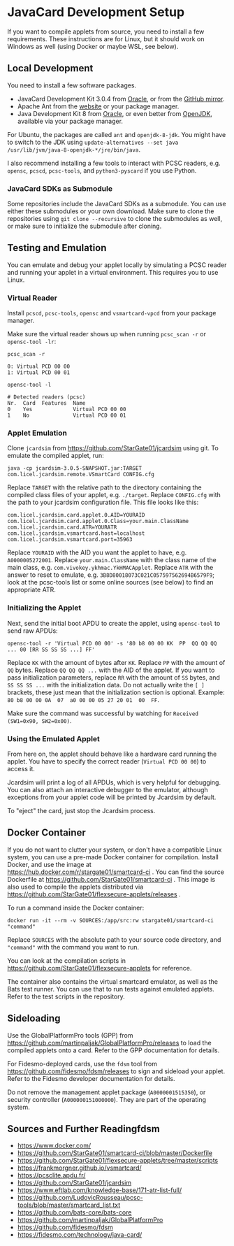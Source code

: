 # JavaCard Development Setup

If you want to compile applets from source, you need to install a few requirements. These instructions are for Linux, but it should work on Windows as well (using Docker or maybe WSL, see below).

## Local Development

You need to install a few software packages.

- JavaCard Development Kit 3.0.4 from [Oracle](https://www.oracle.com/java/technologies/javacard-downloads.html), or from the [GitHub mirror](https://github.com/martinpaljak/oracle_javacard_sdks).
- Apache Ant from the [website](https://ant.apache.org/) or your package manager.
- Java Development Kit 8 from [Oracle](https://www.oracle.com/de/java/technologies/javase/javase8u211-later-archive-downloads.html), or even better from [OpenJDK](https://openjdk.org/), available via your package manager.

For Ubuntu, the packages are called `ant` and `openjdk-8-jdk`. You might have to switch to the JDK using `update-alternatives --set java /usr/lib/jvm/java-8-openjdk-*/jre/bin/java`.

I also recommend installing a few tools to interact with PCSC readers, e.g. `opensc`, `pcscd`, `pcsc-tools`, and `python3-pyscard` if you use Python.

### JavaCard SDKs as Submodule

Some repositories include the JavaCard SDKs as a submodule. You can use either these submodules or your own download. Make sure to clone the repositories using `git clone --recursive` to clone the submodules as well, or make sure to initialize the submodule after cloning.

## Testing and Emulation

You can emulate and debug your applet locally by simulating a PCSC reader and running your applet in a virtual environment. This requires you to use Linux.

### Virtual Reader

Install `pcscd`, `pcsc-tools`, `opensc` and `vsmartcard-vpcd` from your package manager.

Make sure the virtual reader shows up when running `pcsc_scan -r` or `opensc-tool -lr`:

```
pcsc_scan -r

0: Virtual PCD 00 00
1: Virtual PCD 00 01
```

```
opensc-tool -l

# Detected readers (pcsc)
Nr.  Card  Features  Name
0    Yes             Virtual PCD 00 00
1    No              Virtual PCD 00 01
```

### Applet Emulation

Clone `jcardsim` from https://github.com/StarGate01/jcardsim using git. To emulate the compiled applet, run:

```
java -cp jcardsim-3.0.5-SNAPSHOT.jar:TARGET com.licel.jcardsim.remote.VSmartCard CONFIG.cfg
```

Replace `TARGET` with the relative path to the directory containing the compiled class files of your applet, e.g. `./target`. Replace `CONFIG.cfg` with the path to your jcardsim configuration file. This file looks like this:

```
com.licel.jcardsim.card.applet.0.AID=YOURAID
com.licel.jcardsim.card.applet.0.Class=your.main.ClassName
com.licel.jcardsim.card.ATR=YOURATR
com.licel.jcardsim.vsmartcard.host=localhost
com.licel.jcardsim.vsmartcard.port=35963
```

Replace `YOURAID` with the AID you want the applet to have, e.g. `A0000005272001`. Replace `your.main.ClassName` with the class name of the main class, e.g. `com.vivokey.ykhmac.YkHMACApplet`. Replace `ATR` with the answer to reset to emulate, e.g. `3B8D80018073C021C057597562694B6579F9`; look at the pcsc-tools list or some online sources (see below) to find an appropriate ATR.

### Initializing the Applet

Next, send the initial boot APDU to create the applet, using `opensc-tool` to send raw APDUs:

```
opensc-tool -r 'Virtual PCD 00 00' -s '80 b8 00 00 KK  PP  QQ QQ QQ ... 00 [RR SS SS SS ...] FF'
```

Replace `KK` with the amount of bytes after `KK`. Replace `PP` with the amount of `QQ` bytes. Replace `QQ QQ QQ ...` with the AID of the applet. If you want to pass initialization parameters, replace `RR` with the amount of `SS` bytes, and `SS SS SS ...` with the initialization data. Do not actually write the `[ ]` brackets, these just mean that the initialization section is optional. Example: `80 b8 00 00 0A  07  a0 00 00 05 27 20 01  00  FF`.

Make sure the command was successful by watching for `Received (SW1=0x90, SW2=0x00)`.

### Using the Emulated Applet

From here on, the applet should behave like a hardware card running the applet. You have to specify the correct reader (`Virtual PCD 00 00`) to access it.

Jcardsim will print a log of all APDUs, which is very helpful for debugging. You can also attach an interactive debugger to the emulator, although exceptions from your applet code will be printed by Jcardsim by default.

To "eject" the card, just stop the Jcardsim process.

## Docker Container

If you do not want to clutter your system, or don't have a compatible Linux system, you can use a pre-made Docker container for compilation. Install Docker, and use the image at https://hub.docker.com/r/stargate01/smartcard-ci . You can find the source Dockerfile at https://github.com/StarGate01/smartcard-ci . This image is also used to compile the applets distributed via https://github.com/StarGate01/flexsecure-applets/releases .

To run a command inside the Docker container:

```
docker run -it --rm -v SOURCES:/app/src:rw stargate01/smartcard-ci "command"
```

Replace `SOURCES` with the absolute path to your source code directory, and `"command"` with the command you want to run.

You can look at the compilation scripts in https://github.com/StarGate01/flexsecure-applets for reference.

The container also contains the virtual smartcard emulator, as well as the Bats test runner. You can use that to run tests against emulated applets. Refer to the test scripts in the repository.

## Sideloading

Use the GlobalPlatformPro tools (GPP) from https://github.com/martinpaljak/GlobalPlatformPro/releases to load the compiled applets onto a card. Refer to the GPP documentation for details.

For Fidesmo-deployed cards, use the `fdsm` tool from https://github.com/fidesmo/fdsm/releases to sign and sideload your applet. Refer to the Fidesmo developer documentation for details.

Do not remove the management applet package (`A0000001515350`), or security controller (`A000000151000000`). They are part of the operating system.

## Sources and Further Readingfdsm

- https://www.docker.com/
- https://github.com/StarGate01/smartcard-ci/blob/master/Dockerfile
- https://github.com/StarGate01/flexsecure-applets/tree/master/scripts
- https://frankmorgner.github.io/vsmartcard/
- https://pcsclite.apdu.fr/
- https://github.com/StarGate01/jcardsim
- https://www.eftlab.com/knowledge-base/171-atr-list-full/
- https://github.com/LudovicRousseau/pcsc-tools/blob/master/smartcard_list.txt
- https://github.com/bats-core/bats-core
- https://github.com/martinpaljak/GlobalPlatformPro
- https://github.com/fidesmo/fdsm
- https://fidesmo.com/technology/java-card/